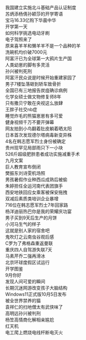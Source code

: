我国建立实施北斗基础产品认证制度  
苏炳添杨倩孙颖莎的开学寄语  
宝马16.33亿购下华晨中华  
开学第一天  
如何科学挑选电动牙刷  
电子驾照来了  
原来喜羊羊和懒羊羊不是一个品种的羊  
洗碗机均价破7000元  
阿富汗已为全球第一大鸦片生产国  
人类幼崽的脚有多灵活  
孙兴被判死刑  
阿富汗民众说是时候开始重建家园了  
男子7楼坠落砸到轿车致骨折  
全国已有三地报告炭疽确诊病例  
化学女硕士做文物修复师8年  
只有撒贝宁敢在央视这么放肆  
王胖子社交nb症  
睡觉炸毛的熊猫崽崽有多可爱  
健身视频千万不要开弹幕  
网友拍到小鸟翻着肚皮躺着晒太阳  
日本首次发现德尔塔病毒新变异株  
4名在韩志愿军烈士身份被确定  
贵州现罕见局部雨只下一小块  
526斤超级肥胖患者成功实施减重手术  
九月文案  
巨人教育宣布倒闭  
樊振东刘诗雯机场照  
男孩暑假作业种西瓜成熟后被偷  
朱婷担任全运河南代表团旗手  
西安地铁回应女乘客被保安拖拽  
双减后素质类培训企业暴增  
716位在韩志愿军烈士7年回家路  
杨洋迪丽热巴你是我的荣耀庆功宴  
男子买到9天后生产的月饼  
小河马生气的样子  
这就是别人家的宿舍吧  
鬼吹灯之云南虫谷观后感  
C罗为了弗格森重返曼联  
重庆四人自驾游失联7天  
马素芹乔二强再滑冰  
北京环球度假区试运行  
开学图鉴  
9月你好  
发现人间可爱的瞬间  
长期沉迷网游改变孩子大脑结构  
Windows11正式版10月5日发布  
被全世界禁养的猫  
袁祥仁的扫地僧太有武侠味了  
高明远孙兴被判刑  
杨笠高情商化解相亲尴尬  
红天机  
电工爬上燃烧电线杆断电灭火  
